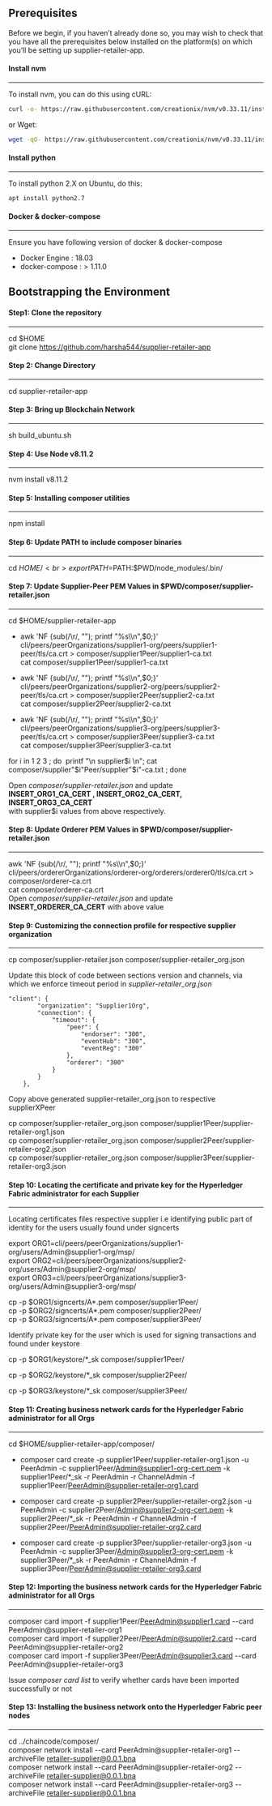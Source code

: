 Prerequisites
---------------

Before we begin, if you haven’t already done so, you may wish to check that you have all the prerequisites below installed on the platform(s) on which you’ll be setting up supplier-retailer-app.

#### Install nvm
----------------
To install nvm, you can do this using cURL:

```sh
curl -o- https://raw.githubusercontent.com/creationix/nvm/v0.33.11/install.sh | bash
```

or Wget:

```sh
wget -qO- https://raw.githubusercontent.com/creationix/nvm/v0.33.11/install.sh | bash
```

#### Install python
----------------

To install python 2.X on Ubuntu, do this:

```sh
apt install python2.7
```

#### Docker & docker-compose
----------------
Ensure you have following version of docker & docker-compose 

* Docker Engine : 18.03
* docker-compose : > 1.11.0 



Bootstrapping the Environment
---------------

#### Step1: Clone the repository
-------------

cd $HOME<br>
git clone https://github.com/harsha544/supplier-retailer-app

#### Step 2: Change Directory
-------------

cd supplier-retailer-app

#### Step 3: Bring up Blockchain Network
-------------

sh build_ubuntu.sh

#### Step 4: Use Node v8.11.2
-------------

nvm install v8.11.2

#### Step 5: Installing composer utilities
-------------

npm install

#### Step 6: Update PATH to include composer binaries
-------------

cd $HOME/<br>
export PATH=$PATH:$PWD/node_modules/.bin/<br>

#### Step 7: Update Supplier-Peer PEM Values in $PWD/composer/supplier-retailer.json
-------------

cd $HOME/supplier-retailer-app<br>

* awk 'NF {sub(/\r/, ""); printf "%s\\\n",$0;}' cli/peers/peerOrganizations/supplier1-org/peers/supplier1-peer/tls/ca.crt > composer/supplier1Peer/supplier1-ca.txt <br>
cat composer/supplier1Peer/supplier1-ca.txt<br>

* awk 'NF {sub(/\r/, ""); printf "%s\\\n",$0;}' cli/peers/peerOrganizations/supplier2-org/peers/supplier2-peer/tls/ca.crt > composer/supplier2Peer/supplier2-ca.txt<br>
cat composer/supplier2Peer/supplier2-ca.txt<br>

* awk 'NF {sub(/\r/, ""); printf "%s\\\n",$0;}' cli/peers/peerOrganizations/supplier3-org/peers/supplier3-peer/tls/ca.crt > composer/supplier3Peer/supplier3-ca.txt<br>
cat composer/supplier3Peer/supplier3-ca.txt<br>

for i in 1 2 3 ; do  printf "\n supplier$i \n"; cat composer/supplier"$i"Peer/supplier"$i"-ca.txt 
; done<br>

Open *composer/supplier-retailer.json* and update<br>
**INSERT_ORG1_CA_CERT , INSERT_ORG2_CA_CERT, INSERT_ORG3_CA_CERT**<br>
with supplier$i values from above respectively.<br>


#### Step 8: Update Orderer PEM Values in $PWD/composer/supplier-retailer.json
-------------

awk 'NF {sub(/\r/, ""); printf "%s\\\n",$0;}' cli/peers/ordererOrganizations/orderer-org/orderers/orderer0/tls/ca.crt > composer/orderer-ca.crt <br>
cat composer/orderer-ca.crt <br>
Open *composer/supplier-retailer.json* and update **INSERT_ORDERER_CA_CERT** with above value <br>


#### Step 9:  Customizing the connection profile for respective supplier organization
-------------

cp composer/supplier-retailer.json composer/supplier-retailer_org.json

Update this block of code between sections version and channels, via which we enforce timeout period in *supplier-retailer_org.json*

```
"client": { 
        "organization": "Supplier1Org",
        "connection": { 
            "timeout": { 
                "peer": { 
                    "endorser": "300",
                    "eventHub": "300",
                    "eventReg": "300"
                },
                "orderer": "300"
            }
        }
    },
```
Copy above generated supplier-retailer_org.json to respective supplierXPeer 

cp composer/supplier-retailer_org.json composer/supplier1Peer/supplier-retailer-org1.json <br>
cp composer/supplier-retailer_org.json composer/supplier2Peer/supplier-retailer-org2.json <br>
cp composer/supplier-retailer_org.json composer/supplier3Peer/supplier-retailer-org3.json <br>


#### Step 10: Locating the certificate and private key for the Hyperledger Fabric administrator for each Supplier 
-------------

Locating certificates files respective supplier i.e identifying public part of identity for the users usually found under signcerts  <br>

export ORG1=cli/peers/peerOrganizations/supplier1-org/users/Admin@supplier1-org/msp/ <br>
export ORG2=cli/peers/peerOrganizations/supplier2-org/users/Admin@supplier2-org/msp/ <br>
export ORG3=cli/peers/peerOrganizations/supplier3-org/users/Admin@supplier3-org/msp/ <br>


cp -p $ORG1/signcerts/A*.pem composer/supplier1Peer/ <br>
cp -p $ORG2/signcerts/A*.pem composer/supplier2Peer/ <br>
cp -p $ORG3/signcerts/A*.pem composer/supplier3Peer/ <br>

Identify private key for the user which is used for signing transactions and found under keystore <br>

cp -p $ORG1/keystore/*_sk composer/supplier1Peer/ <br>

cp -p $ORG2/keystore/*_sk composer/supplier2Peer/ <br>

cp -p $ORG3/keystore/*_sk composer/supplier3Peer/ <br>


#### Step 11: Creating business network cards for the Hyperledger Fabric administrator for all Orgs
-------------

cd $HOME/supplier-retailer-app/composer/

* composer card create -p supplier1Peer/supplier-retailer-org1.json -u PeerAdmin -c supplier1Peer/Admin@supplier1-org-cert.pem -k supplier1Peer/*_sk -r PeerAdmin -r ChannelAdmin -f supplier1Peer/PeerAdmin@supplier-retailer-org1.card <br>

* composer card create -p supplier2Peer/supplier-retailer-org2.json -u PeerAdmin -c supplier2Peer/Admin@supplier2-org-cert.pem -k supplier2Peer/*_sk -r PeerAdmin -r ChannelAdmin -f supplier2Peer/PeerAdmin@supplier-retailer-org2.card <br>

* composer card create -p supplier3Peer/supplier-retailer-org3.json -u PeerAdmin -c supplier3Peer/Admin@supplier3-org-cert.pem -k supplier3Peer/*_sk -r PeerAdmin -r ChannelAdmin -f supplier3Peer/PeerAdmin@supplier-retailer-org3.card <br>


#### Step 12: Importing the business network cards for the Hyperledger Fabric administrator for all Orgs
-------------

composer card import -f supplier1Peer/PeerAdmin@supplier1.card --card PeerAdmin@supplier-retailer-org1 <br>
composer card import -f supplier2Peer/PeerAdmin@supplier2.card --card PeerAdmin@supplier-retailer-org2 <br>
composer card import -f supplier3Peer/PeerAdmin@supplier3.card --card PeerAdmin@supplier-retailer-org3 <br>

Issue *composer card list* to verify whether cards have been imported successfully or not <br>


#### Step 13: Installing the business network onto the Hyperledger Fabric peer nodes
-------------

cd ../chaincode/composer/ <br>
composer network install --card PeerAdmin@supplier-retailer-org1 --archiveFile retailer-supplier@0.0.1.bna <br>
composer network install --card PeerAdmin@supplier-retailer-org2 --archiveFile retailer-supplier@0.0.1.bna <br>
composer network install --card PeerAdmin@supplier-retailer-org3 --archiveFile retailer-supplier@0.0.1.bna <br>

